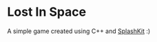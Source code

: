 # Lost In Space
A simple game created using C++ and [SplashKit](https://github.com/splashkit "SplashKit GitHub") :)  
